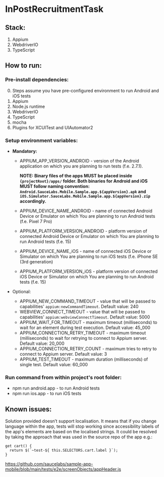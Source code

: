 # InPostRecruitmentTask

## Stack:
1. Appium
2. WebdriverIO
3. TypeScript

## How to run:
### Pre-install dependencies:
0. Steps assume you have pre-configured environment to run Android and iOS tests
1. Appium
2. Node.js runtime
3. WebdriverIO
4. TypeScript
5. mocha
6. Plugins for XCUITest and UIAutomator2

### Setup environment variables:
   * **Mandatory:**
     * APPIUM_APP_VERSION_ANDROID - version of the Android application on which you are planning to run tests (f.e. 2.7.1).

       **NOTE: Binary files of the apps MUST be placed inside `{projectRoot}/apps/` folder. Both binaries for Android and iOS MUST follow naming convention: `Android.SauceLabs.Mobile.Sample.app.${appVersion}.apk` and `iOS.Simulator.SauceLabs.Mobile.Sample.app.${appVersion}.zip` accordingly.**
       
     * APPIUM_DEVICE_NAME_ANDROID - name of connected Android Device or Emulator on which You are planning to run Android tests (f.e. Pixel 7 Pro)
     * APPIUM_PLATFORM_VERSION_ANDROID - platform version of connected Android Device or Emulator on which You are planning to run Android tests (f.e. 15)

     * APPIUM_DEVICE_NAME_iOS -  name of connected iOS Device or Simulator on which You are planning to run iOS tests (f.e. iPhone SE (3rd generation)
     * APPIUM_PLATFORM_VERSION_iOS - platform version of connected iOS Device or Simulator on which You are planning to run Android tests (f.e. 15)
   
   * Optional:
       * APPIUM_NEW_COMMAND_TIMEOUT - value that will be passed to capabilities' `appium:newCommandTimeout`. Default value: 240
       * WEBVIEW_CONNECT_TIMEOUT - value that will be passed to capabilities' `appium:webviewConnectTimeout`. Default value: 5000
       * APPIUM_WAIT_FOR_TIMEOUT - maximum timeout (milliseconds) to wait for an element during test execution. Default value: 45_000
       * APPIUM_CONNECTION_RETRY_TIMEOUT - maximum timeout (milliseconds) to wait for retrying to connect to Appium server. Default value: 20_000
       * APPIUM_CONNECTION_RETRY_COUNT - maximum tries to retry to connect to Appium server. Default value: 3
       * APPIUM_TEST_TIMEOUT - maximum duration (milliseconds) of single test. Default value: 60_000
 
 ### Run command from within project's root folder:
 * npm run android.app - to run Android tests
 * npm run ios.app - to run iOS tests

## Known issues:
Solution provided doesn’t support localisation. It means that if you change language within the app, tests will stop working since accessibility labels of the app's elements are based on the localised strings. It could be resolved by taking the approach that was used in the source repo of the app e.g.:
```
get cart() {
  return $(`~test-${ this.SELECTORS.cart.label }`);
}
```
https://github.com/saucelabs/sample-app-mobile/blob/main/tests/e2e/screenObjects/appHeader.js

